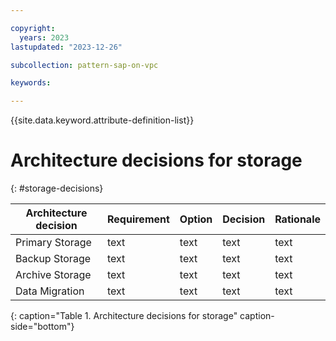 ```yaml
---

copyright:
  years: 2023
lastupdated: "2023-12-26"

subcollection: pattern-sap-on-vpc

keywords:

---
```


{{site.data.keyword.attribute-definition-list}}

# Architecture decisions for storage
{: #storage-decisions}

<!-- Below is a placeholder for all compute domain decisions.  Remove the domains that are not in scope.  If there are decisions
that need to be added (e.g. platform dependent) add additional rows-->

| Architecture decision| Requirement| Option | Decision| Rationale|
|-|-|-|-|-|
|Primary Storage| text | text | text | text |
|Backup Storage| text | text | text | text |
|Archive Storage| text | text | text | text |
|Data Migration| text | text | text | text |
{: caption="Table 1. Architecture decisions for storage" caption-side="bottom"}
